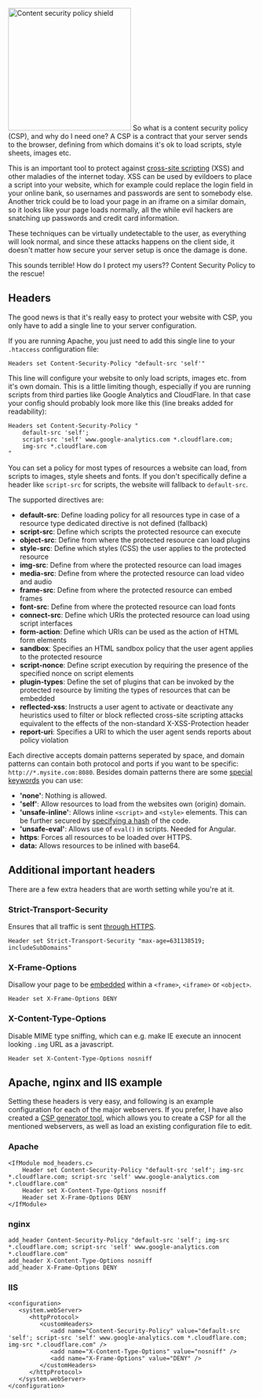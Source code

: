 <img class="floatleft" src="/images/blog/secure-your-website-with-content-security-policy/CSP_Shield_Logo.png" src="/images/blog/secure-your-website-with-content-security-policy/CSP_Shield_Logo-2x.png 2x" alt="Content security policy shield" width="250" height="250"> So what is a content security policy (CSP), and why do I need one? A CSP is a contract that your server sends to the browser, defining from which domains it's ok to load scripts, style sheets, images etc.

This is an important tool to protect against [cross-site scripting](https://en.wikipedia.org/wiki/Cross-site_scripting) (XSS) and other maladies of the internet today. XSS can be used by evildoers to place a script into your website, which for example could replace the login field in your online bank, so usernames and passwords are sent to somebody else. Another trick could be to load your page in an iframe on a similar domain, so it looks like your page loads normally, all the while evil hackers are snatching up passwords and credit card information.

These techniques can be virtually undetectable to the user, as everything will look normal, and since these attacks happens on the client side, it doesn't matter how secure your server setup is once the damage is done.

This sounds terrible! How do I protect my users?? Content Security Policy to the rescue!

<!-- more-->

## Headers

The good news is that it's really easy to protect your website with CSP, you only have to add a single line to your server configuration.

If you are running Apache, you just need to add this single line to your `.htaccess` configuration file:

    Headers set Content-Security-Policy "default-src 'self'"

This line will configure your website to only load scripts, images etc. from it's own domain. This is a little limiting though, especially if you are running scripts from third parties like Google Analytics and CloudFlare. In that case your config should probably look more like this (line breaks added for readability):

    Headers set Content-Security-Policy "
        default-src 'self';
        script-src 'self' www.google-analytics.com *.cloudflare.com;
        img-src *.cloudflare.com
    "

You can set a policy for most types of resources a website can load, from scripts to images, style sheets and fonts. If you don't specifically define a header like `script-src` for scripts, the website will fallback to `default-src`.

The supported directives are:

* __default-src__: Define loading policy for all resources type in case of a resource type dedicated directive is not defined (fallback)
* __script-src__: Define which scripts the protected resource can execute
* __object-src__: Define from where the protected resource can load plugins
* __style-src__: Define which styles (CSS) the user applies to the protected resource
* __img-src__: Define from where the protected resource can load images
* __media-src__: Define from where the protected resource can load video and audio
* __frame-src__: Define from where the protected resource can embed frames
* __font-src__: Define from where the protected resource can load fonts
* __connect-src__: Define which URIs the protected resource can load using script interfaces
* __form-action__: Define which URIs can be used as the action of HTML form elements
* __sandbox__: Specifies an HTML sandbox policy that the user agent applies to the protected resource
* __script-nonce__: Define script execution by requiring the presence of the specified nonce on script elements
* __plugin-types__: Define the set of plugins that can be invoked by the protected resource by limiting the types of resources that can be embedded
* __reflected-xss__: Instructs a user agent to activate or deactivate any heuristics used to filter or block reflected cross-site scripting attacks equivalent to the effects of the non-standard X-XSS-Protection header
* __report-uri__: Specifies a URI to which the user agent sends reports about policy violation

Each directive accepts domain patterns seperated by space, and domain patterns can contain both protocol and ports if you want to be specific: `http://*.mysite.com:8080`. Besides domain patterns there are some [special keywords](https://developer.mozilla.org/en-US/docs/Web/Security/CSP/CSP_policy_directives#Keywords) you can use:

* __'none'__: Nothing is allowed.
* __'self'__: Allow resources to load from the websites own (origin) domain.
* __'unsafe-inline'__: Allows inline `<script>` and `<style>` elements. This can be further secured by [specifying a hash](https://www.owasp.org/index.php/Content_Security_Policy_Cheat_Sheet#Refactoring_inline_code) of the code.
* __'unsafe-eval'__: Allows use of `eval()` in scripts. Needed for Angular.
* __https__: Forces all resources to be loaded over HTTPS.
* __data:__ Allows resources to be inlined with base64.

## Additional important headers

There are a few extra headers that are worth setting while you're at it.

### Strict-Transport-Security

Ensures that all traffic is sent [through HTTPS](https://www.owasp.org/index.php/HTTP_Strict_Transport_Security).

    Header set Strict-Transport-Security "max-age=631138519; includeSubDomains"

### X-Frame-Options

Disallow your page to be [embedded](https://developer.mozilla.org/en-US/docs/Web/HTTP/X-Frame-Options) within a `<frame>`, `<iframe>` or `<object>`.

    Header set X-Frame-Options DENY

### X-Content-Type-Options

Disable MIME type sniffing, which can e.g. make IE execute an innocent looking `.img` URL as a javascript.

    Header set X-Content-Type-Options nosniff

## Apache, nginx and IIS example

Setting these headers is very easy, and following is an example configuration for each of the major webservers. If you prefer, I have also created a [CSP generator tool](/tools/csp.html), which allows you to create a CSP for all the mentioned webservers, as well as load an existing configuration file to edit.

### Apache

    <IfModule mod_headers.c>
        Header set Content-Security-Policy "default-src 'self'; img-src *.cloudflare.com; script-src 'self' www.google-analytics.com *.cloudflare.com"
        Header set X-Content-Type-Options nosniff
        Header set X-Frame-Options DENY
    </IfModule>

### nginx

    add_header Content-Security-Policy "default-src 'self'; img-src *.cloudflare.com; script-src 'self' www.google-analytics.com *.cloudflare.com"
    add_header X-Content-Type-Options nosniff
    add_header X-Frame-Options DENY

### IIS

    <configuration>
       <system.webServer>
          <httpProtocol>
             <customHeaders>
                <add name="Content-Security-Policy" value="default-src 'self'; script-src 'self' www.google-analytics.com *.cloudflare.com; img-src *.cloudflare.com" />
                <add name="X-Content-Type-Options" value="nosniff" />
                <add name="X-Frame-Options" value="DENY" />
             </customHeaders>
          </httpProtocol>
       </system.webServer>
    </configuration>
